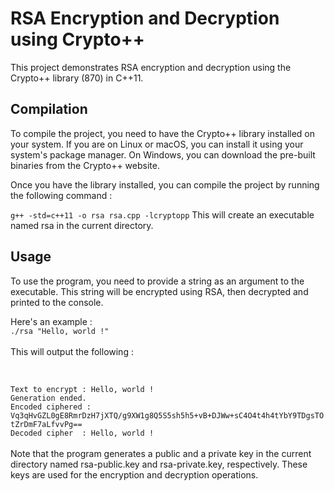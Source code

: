 # RSA Encryption and Decryption using Crypto++
This project demonstrates RSA encryption and decryption using the Crypto++ library (870) in C++11.

## Compilation
To compile the project, you need to have the Crypto++ library installed on your system. If you are on Linux or macOS, you can install it using your system's package manager. On Windows, you can download the pre-built binaries from the Crypto++ website. <br/>

Once you have the library installed, you can compile the project by running the following command :


``g++ -std=c++11 -o rsa rsa.cpp -lcryptopp``
This will create an executable named rsa in the current directory.<br/>

## Usage
To use the program, you need to provide a string as an argument to the executable. This string will be encrypted using RSA, then decrypted and printed to the console.<br/>

Here's an example :
<br/>
``./rsa "Hello, world !"``<br/> <br/>
This will output the following :


<br/>

``Text to encrypt : Hello, world !``<br/>
``Generation ended.``<br/>
``Encoded ciphered : Vq3qHvGZL0gE8RmrDzH7jXTQ/g9XW1g8Q5S5sh5h5+vB+DJWw+sC4O4t4h4tYbY9TDgsTOtZrDmF7aLfvvPg==``<br/>
``Decoded cipher  : Hello, world !``
<br/> <br/>
Note that the program generates a public and a private key in the current directory named rsa-public.key and rsa-private.key, respectively. These keys are used for the encryption and decryption operations.


